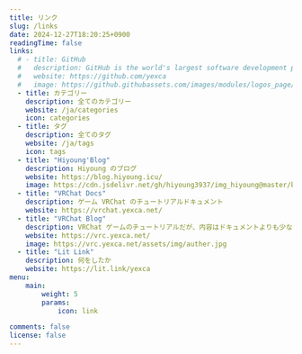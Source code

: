 ```yaml
---
title: リンク
slug: /links
date: 2024-12-27T18:20:25+0900
readingTime: false
links:
  # - title: GitHub
  #   description: GitHub is the world's largest software development platform.
  #   website: https://github.com/yexca
  #   image: https://github.githubassets.com/images/modules/logos_page/GitHub-Mark.png
  - title: カテゴリー
    description: 全てのカテゴリー
    website: /ja/categories
    icon: categories
  - title: タグ
    description: 全てのタグ
    website: /ja/tags
    icon: tags
  - title: "Hiyoung'Blog"
    description: Hiyoung のブログ
    website: https://blog.hiyoung.icu/
    image: https://cdn.jsdelivr.net/gh/hiyoung3937/img_hiyoung@master/bolg/bolg_icon.jpg
  - title: "VRChat Docs"
    description: ゲーム VRChat のチュートリアルドキュメント
    website: https://vrchat.yexca.net/
  - title: "VRChat Blog"
    description: VRChat ゲームのチュートリアルだが、内容はドキュメントよりも少ない
    website: https://vrc.yexca.net/
    image: https://vrc.yexca.net/assets/img/auther.jpg
  - title: "Lit Link"
    description: 何をしたか
    website: https://lit.link/yexca
menu:
    main: 
        weight: 5
        params:
            icon: link

comments: false
license: false
---
```


